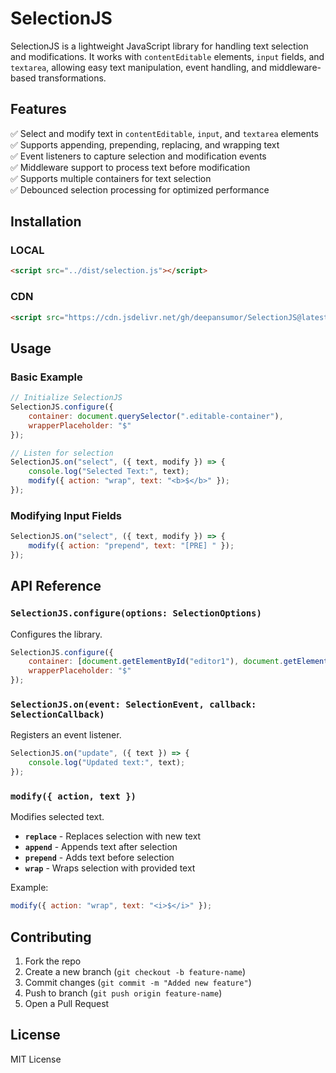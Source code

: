 # SelectionJS

SelectionJS is a lightweight JavaScript library for handling text selection and modifications. It works with `contentEditable` elements, `input` fields, and `textarea`, allowing easy text manipulation, event handling, and middleware-based transformations.

## Features

✅ Select and modify text in `contentEditable`, `input`, and `textarea` elements  
✅ Supports appending, prepending, replacing, and wrapping text  
✅ Event listeners to capture selection and modification events  
✅ Middleware support to process text before modification  
✅ Supports multiple containers for text selection  
✅ Debounced selection processing for optimized performance  

## Installation

### LOCAL
```html
<script src="../dist/selection.js"></script>
```

### CDN
```html
<script src="https://cdn.jsdelivr.net/gh/deepansumor/SelectionJS@latest/dist/selection.min.js"></script>
```


## Usage

### Basic Example
```js
// Initialize SelectionJS
SelectionJS.configure({
    container: document.querySelector(".editable-container"),
    wrapperPlaceholder: "$"
});

// Listen for selection
SelectionJS.on("select", ({ text, modify }) => {
    console.log("Selected Text:", text);
    modify({ action: "wrap", text: "<b>$</b>" });
});
```

### Modifying Input Fields
```js
SelectionJS.on("select", ({ text, modify }) => {
    modify({ action: "prepend", text: "[PRE] " });
});
```

## API Reference

### `SelectionJS.configure(options: SelectionOptions)`
Configures the library.
```js
SelectionJS.configure({
    container: [document.getElementById("editor1"), document.getElementById("editor2")],
    wrapperPlaceholder: "$"
});
```

### `SelectionJS.on(event: SelectionEvent, callback: SelectionCallback)`
Registers an event listener.
```js
SelectionJS.on("update", ({ text }) => {
    console.log("Updated text:", text);
});
```

### `modify({ action, text })`
Modifies selected text.
- **`replace`** - Replaces selection with new text
- **`append`** - Appends text after selection
- **`prepend`** - Adds text before selection
- **`wrap`** - Wraps selection with provided text

Example:
```js
modify({ action: "wrap", text: "<i>$</i>" });
```

## Contributing
1. Fork the repo
2. Create a new branch (`git checkout -b feature-name`)
3. Commit changes (`git commit -m "Added new feature"`)
4. Push to branch (`git push origin feature-name`)
5. Open a Pull Request

## License
MIT License

